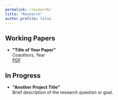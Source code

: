 ```yaml
---
permalink: /research/
title: "Research"
author_profile: false
---
```



## Working Papers

- **"Title of Your Paper"**  
  Coauthors, Year  
  [PDF](files/paper1.pdf)

## In Progress

- **"Another Project Title"**  
  Brief description of the research question or goal.
